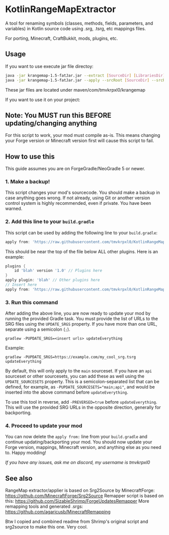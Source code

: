 # KotlinRangeMapExtractor

A tool for renaming symbols (classes, methods, fields, parameters, and variables) in Kotlin source code using .srg, .tsrg, etc mappings files.

For porting, Minecraft, CraftBukkit, mods, plugins, etc.

## Usage

If you want to use execute jar file directoy:
```sh
java -jar krangemap-1.5-fatJar.jar --extract [SourceDir] [LibrariesDir] [RangeMapOutput]
java -jar krangemap-1.5-fatJar.jar --apply --srcRoot [SourceDir] --srcRangeMap [RangeMap] --srgFiles [SRGFile] --excFiles [ExcFile] --outDir [Output]
```
These jar files are located under maven/com/tmvkrpxl0/krangemap

If you want to use it on your project:
## Note: You MUST run this BEFORE updating/changing anything
For this script to work, your mod must compile as-is.
This means changing your Forge version or Minecraft version first will cause this script to fail.

## How to use this
This guide assumes you are on ForgeGradle/NeoGradle 5 or newer.

### 1. Make a backup!
This script changes your mod's sourcecode.
You should make a backup in case anything goes wrong.
If not already, using Git or another version control system is highly recommended, even if private.
You have been warned.

### 2. Add this line to your `build.gradle`
This script can be used by adding the following line to your `build.gradle`:
```groovy
apply from: 'https://raw.githubusercontent.com/tmvkrpxl0/KotlinRangeMapExtractor/main/remapper.gradle.kts'
```
This should be near the top of the file below ALL other plugins. Here is an example:
```groovy
plugins {
    id 'blah' version '1.0' // Plugins here
}
apply plugin: 'blah' // Other plugins here
// Insert here
apply from: 'https://raw.githubusercontent.com/tmvkrpxl0/KotlinRangeMapExtractor/main/remapper.gradle.kts'
```

### 3. Run this command
After adding the above line, you are now ready to update your mod by running the provided Gradle task.
You must provide the list of URLs to the SRG files using the `UPDATE_SRGS` property.
If you have more than one URL, separate using a semicolon (`;`).
```shell
gradlew -PUPDATE_SRGS=<insert urls> updateEverything
```

Example:
```shell
gradlew -PUPDATE_SRGS=https://example.com/my_cool_srg.tsrg updateEverything
```

By default, this will only apply to the `main` sourceset. 
If you have an `api` sourceset or other sourcesets, you can add these as well using the `UPDATE_SOURCESETS` property.
This is a semicolon-separated list that can be defined, for example, as `-PUPDATE_SOURCESETS="main;api"`, and would be inserted into the above command before `updateEverything`.

To use this tool in reverse, add `-PREVERSED=true` before `updateEverything`. This will use the provided SRG URLs in the opposite direction, generally for backporting.

### 4. Proceed to update your mod
You can now delete the `apply from:` line from your `build.gradle` and continue updating/backporting your mod.
You should now update your Forge version, mappings, Minecraft version, and anything else as you need to.
Happy modding!

*If you have any issues, ask me on discord, my username is tmvkrpxl0*

## See also

RangeMap extractor/applier is based on Srg2Source by MinecraftForge: https://github.com/MinecraftForge/Srg2Source
Remapper script is based on this: https://github.com/SizableShrimp/ForgeUpdatesRemapper
More remapping tools and generated .srgs: https://github.com/agaricusb/MinecraftRemapping


Btw I copied and combined readme from Shrimp's original script and srg2source to make this one. Very cool.
